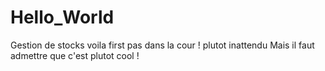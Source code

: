 # Hello_World
Gestion de stocks
voila first pas dans la cour !
plutot inattendu 
Mais il faut admettre que c'est plutot cool !
